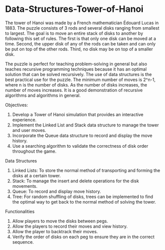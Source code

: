 # Data-Structures-Tower-of-Hanoi

The tower of Hanoi was made by a French mathematician Édouard Lucas in 1883. The puzzle consists of 3 rods and several disks ranging from smallest to largest. The goal is to move an entire stack of disks to another by following this set of rules. The first is that only one disk can be moved at a time. Second, the upper disk of any of the rods can be taken and can only be put on top of the other rods. Third, no disk may be on top of a smaller disk. 
	
The puzzle is perfect for teaching problem-solving in general but also teaches recursive programming techniques because it has an optimal solution that can be solved recursively. The use of data structures is the best practical use for the puzzle. The minimum number of moves is 2^n-1, where n is the number of disks. As the number of disks increases, the number of moves increases. It is a good demonstration of recursive algorithms and algorithms in general. 
	
Objectives: 

1. Develop a Tower of Hanoi simulation that provides an interactive experience.
2. Implement the Linked List and Stack data structure to manage the tower and user moves.
3. Incorporate the Queue data structure to record and display the move history.
4. Use a searching algorithm to validate the correctness of disk order throughout the game.

Data Structures

1. Linked Lists: To store the normal method of transporting and forming the disks at a certain tower.
2. Stack: To manage the insert and delete operations for the disk movements.
3. Queue: To record and display move history.
4. Tree: For random shuffling of disks, trees can be implemented to find the optimal way to get back to the normal method of solving the tower.

Functionalities

1. Allow players to move the disks between pegs.
2. Allow the players to record their moves and view history.
3. Allow the player to backtrack their moves.
4. Verify the order of disks on each peg to ensure they are in the correct sequence.
